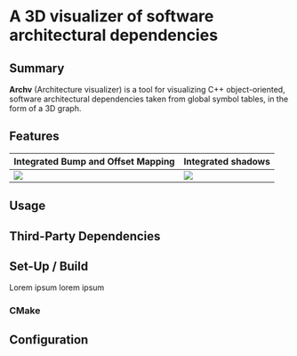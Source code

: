 # A 3D visualizer of software architectural dependencies 


## Summary 

**Archv** (Architecture visualizer) is a tool for visualizing C++ 
object-oriented, software architectural dependencies taken from global symbol
tables, in the form of a 3D graph.


## Features

| Integrated Bump and Offset Mapping | Integrated shadows |
|----|----|
| ![](Other/screenshots/bumpmap.webp) | ![](Other/screenshots/shadows.jpg) |


## Usage


## Third-Party Dependencies


## Set-Up / Build

Lorem ipsum lorem ipsum

### CMake


## Configuration


